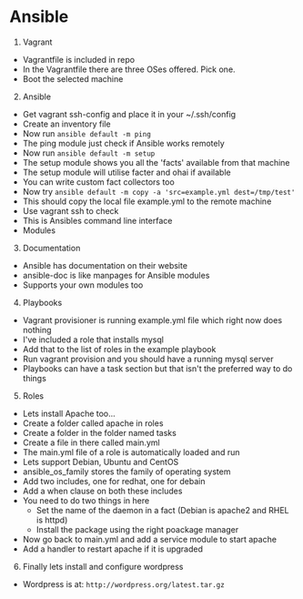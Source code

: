 Ansible
========

1. Vagrant
  - Vagrantfile is included in repo
  - In the Vagrantfile there are three OSes offered. Pick one.
  - Boot the selected machine

2. Ansible
  - Get vagrant ssh-config and place it in your ~/.ssh/config
  - Create an inventory file
  - Now run ```ansible default -m ping```
  - The ping module just check if Ansible works remotely
  - Now run ```ansible default -m setup```
  - The setup module shows you all the 'facts' available from that machine
  - The setup module will utilise facter and ohai if available
  - You can write custom fact collectors too
  - Now try ```ansible default -m copy -a 'src=example.yml dest=/tmp/test'```
  - This should copy the local file example.yml to the remote machine
  - Use vagrant ssh to check
  - This is Ansibles command line interface
  - Modules

3. Documentation
  - Ansible has documentation on their website
  - ansible-doc is like manpages for Ansible modules
  - Supports your own modules too

4. Playbooks
  - Vagrant provisioner is running example.yml file which right now does nothing
  - I've included a role that installs mysql
  - Add that to the list of roles in the example playbook
  - Run vagrant provision and you should have a running mysql server
  - Playbooks can have a task section but that isn't the preferred way to do things

5. Roles
  - Lets install Apache too...
  - Create a folder called apache in roles
  - Create a folder in the folder named tasks
  - Create a file in there called main.yml
  - The main.yml file of a role is automatically loaded and run
  - Lets support Debian, Ubuntu and CentOS
  - ansible_os_family stores the family of operating system
  - Add two includes, one for redhat, one for debain
  - Add a when clause on both these includes
  - You need to do two things in here
    - Set the name of the daemon in a fact (Debian is apache2 and RHEL is httpd)
    - Install the package using the right poackage manager
  - Now go back to main.yml and add a service module to start apache
  - Add a handler to restart apache if it is upgraded

6. Finally lets install and configure wordpress
  - Wordpress is at: ```http://wordpress.org/latest.tar.gz```

